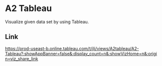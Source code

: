 # A2 Tableau
Visualize given data set by using Tableau. 
## Link
https://prod-useast-b.online.tableau.com/t/jli/views/A2tableau/A2-Tableau?:showAppBanner=false&:display_count=n&:showVizHome=n&:origin=viz_share_link
